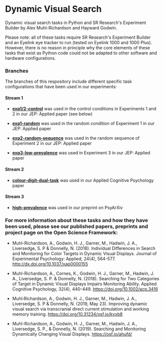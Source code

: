 # Dynamic Visual Search
Dynamic visual search tasks in Python and SR Research's Experiment Builder by Alex Muhl-Richardson and Hayward Godwin.

Please note: all of these tasks require SR Research's Experiment Builder and an Eyelink eye tracker to run (tested on Eyelink 1000 and 1000 Plus). However, there is no reason in principle why the core elements of these tasks that exist as Python code could not be adapted to other software and hardware configurations.

### Branches

The branches of this respository include different specific task configurations that have been used in our experiments:

#### Stream 1

- **[exp1/2-control](https://github.com/alexmuhl-r/dynamic-visual-search/tree/exp1/2-control)** was used in the control conditions in Experiments 1 and 2 in our JEP: Applied paper (see below)

- **[exp1-random](https://github.com/alexmuhl-r/dynamic-visual-search/tree/exp1-random)** was used in the random condition of Experiment 1 in our JEP: Applied paper

- **[exp2-random-sequence](https://github.com/alexmuhl-r/dynamic-visual-search/tree/exp2-random-sequence)** was used in the random sequence of Experiment 2 in our JEP: Applied paper

- **[exp3-low-prevalence](https://github.com/alexmuhl-r/dynamic-visual-search/tree/exp3-low-prevalence)** was used in Experiment 3 in our JEP: Applied paper

#### Stream 2

- **[colour-digit-dual-task](https://github.com/alexmuhl-r/dynamic-visual-search/tree/colour-digit-dual-task)** was used in our Applied Cognitive Psychology paper

#### Stream 3

- **[high-prevalence](https://github.com/alexmuhl-r/dynamic-visual-search/tree/high-prevalence)** was used in our preprint on PsyArXiv

### For more information about these tasks and how they have been used, please see our published papers, preprints and project page on the Open Science Framework:

- Muhl-Richardson, A., Godwin, H. J., Garner, M., Hadwin, J. A., Liversedge, S. P & Donnelly, N. (2018). Individual Differences in Search and Monitoring for Color Targets in Dynamic Visual Displays. Journal of Experimental Psychology: Applied, 24(4), 564-577. http://dx.doi.org/10.1037/xap0000155

- Muhl-Richardson, A., Cornes, K., Godwin, H. J., Garner, M., Hadwin, J. A., Liversedge, S. P. & Donnelly, N. (2018). Searching for Two Categories of Target in Dynamic Visual Displays Impairs Monitoring Ability. Applied Cognitive Psychology, 32(4), 440-449. https://doi.org/10.1002/acp.3416

- Muhl‐Richardson, A., Godwin, H. J., Garner, M., Hadwin, J. A., Liversedge, S. P & Donnelly, N. (2019, May 23).
Improving dynamic visual search via transcranial direct current stimulation and working memory training. 
https://doi.org/10.31234/osf.io/kyxb8

- Muhl-Richardson, A., Godwin, H. J., Garner, M., Hadwin, J. A., Liversedge, S. P., & Donnelly, N. (2019). Searching and Monitoring Dynamically Changing Visual Displays. https://osf.io/ahufd/
